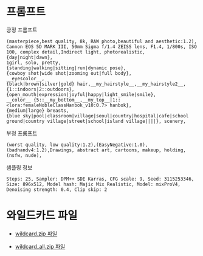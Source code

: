 # 프롬프트

긍정 프롬프트

```
(masterpiece,best quality, 8k, RAW photo,beautiful and aesthetic:1.2), Cannon EOS 5D MARK III, 50mm Sigma f/1.4 ZEISS lens, F1.4, 1/800s, ISO 100, complex detail,Indirect light, photorealistic,
{day|night|dawn},
1girl, solo, pretty,
{standing|walking|sitting|run|dynamic pose},
{cowboy shot|wide shot|zooming out|full body},
__eyescolor__,
{black|brown|silver|gold} hair,__my_hairstyle__,__my_hairstyle2__,
{1::indoors|2::outdoors},
{open_mouth|expression|joyful|happy|light_smile|smile},
__color__ {5::__my_bottom__,__my_top__|1::<lora:femaleNobleClassHanbok_v10:0.7> hanbok},
{medium|large} breasts,
{blue sky|pool|classroom|village|seoul|country|hospital|cafe|school ground|country village|street|school|island village||||}, scenery,
```

부정 프롬프트

```
(worst quality, low quality:1.2),(EasyNegative:1.0), (badhandv4:1.2),Drawings, abstract art, cartoons, makeup, holding, (nsfw, nude),
```

샘플링 정보

```
Steps: 25, Sampler: DPM++ SDE Karras, CFG scale: 9, Seed: 3115253346, Size: 896x512, Model hash: Majic Mix Realistic, Model: mixProV4, Denoising strength: 0.4, Clip skip: 2
```

# 와일드카드 파일

- [wildcard.zip 파일](https://github.com/ninjaneural/webui/blob/master/memo/wildcard/wildcard.zip?raw=true)

- [wildcard_all.zip 파일](https://github.com/ninjaneural/webui/blob/master/memo/wildcard/wildcard_all.zip?raw=true)
